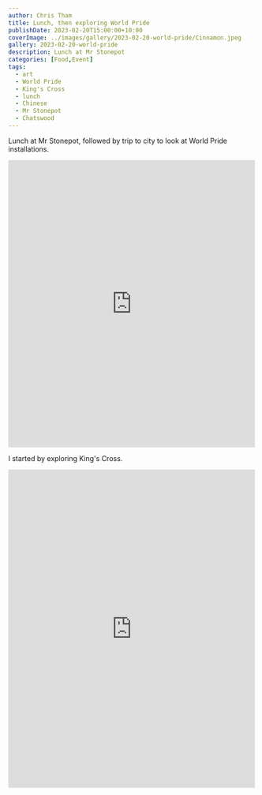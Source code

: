 ```yaml
---
author: Chris Tham
title: Lunch, then exploring World Pride
publishDate: 2023-02-20T15:00:00+10:00
coverImage: ../images/gallery/2023-02-20-world-pride/Cinnamon.jpeg
gallery: 2023-02-20-world-pride
description: Lunch at Mr Stonepot
categories: [Food,Event]
tags:
  - art
  - World Pride
  - King's Cross
  - lunch
  - Chinese
  - Mr Stonepot
  - Chatswood
---
```


Lunch at Mr Stonepot, followed by trip to city to look at World Pride installations.

<iframe src="https://www.facebook.com/plugins/post.php?href=https%3A%2F%2Fwww.facebook.com%2Fchris1.tham%2Fposts%2Fpfbid0qKYoM7TpUErjaDFS6GoB7uHcT2RBsut6NUtwiKsbdh4nTPeqh7QmQSUGWHHUXaG5l&show_text=true&width=500" width="500" height="582" style="border:none;overflow:hidden" scrolling="no" frameborder="0" allowfullscreen="true" allow="autoplay; clipboard-write; encrypted-media; picture-in-picture; web-share"></iframe>

I started by exploring King's Cross.

<iframe src="https://www.facebook.com/plugins/post.php?href=https%3A%2F%2Fwww.facebook.com%2Fchris1.tham%2Fposts%2Fpfbid02uAmntubtnbGWM8FQUrz4WK2Ubf8oBeF4DoUDnVa7bsv45RN9Mq3PRkvGUdHTX65Ml&show_text=true&width=500" width="500" height="645" style="border:none;overflow:hidden" scrolling="no" frameborder="0" allowfullscreen="true" allow="autoplay; clipboard-write; encrypted-media; picture-in-picture; web-share"></iframe>
